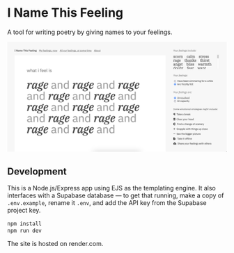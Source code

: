 # I Name This Feeling

A tool for writing poetry by giving names to your feelings.

![The prompt "what i feel is" followed by repetitions of "rage and rage and rage".](<documentation/Screenshot 2023-07-11 at 10.34.01 PM.png>)

## Development

This is a Node.js/Express app using EJS as the templating engine. It also interfaces with a Supabase database — to get that running, make a copy of `.env.example`, rename it `.env`, and add the API key from the Supabase project key.

```
npm install
npm run dev
```

The site is hosted on render.com.